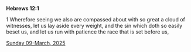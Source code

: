**Hebrews 12:1**

1 Wherefore seeing we also are compassed about with so great a cloud of witnesses, let us lay aside every weight, and the sin which doth so easily beset us, and let us run with patience the race that is set before us,

[Sunday 09-March, 2025](https://getbible.life/kjv/Hebrews/12/1)
